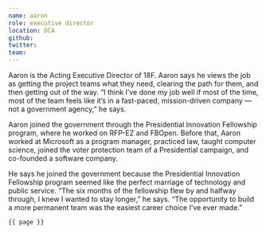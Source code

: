 ```yaml
---
name: aaron
role: executive director
location: DCA
github:
twitter:
team:
---
```

Aaron is the Acting Executive Director of 18F. Aaron says he views the job as getting the project teams what they need, clearing the path for them, and then getting out of the way. “I think I’ve done my job well if most of the time, most of the team feels like it’s in a fast-paced, mission-driven company — not a government agency,” he says.

Aaron joined the government through the Presidential Innovation Fellowship program, where he worked on RFP-EZ and FBOpen. Before that, Aaron worked at Microsoft as a program manager, practiced law, taught computer science, joined the voter protection team of a Presidential campaign, and co-founded a software company. 

He says he joined the government because the Presidential Innovation Fellowship program seemed like the perfect marriage of technology and public service. “The six months of the fellowship flew by and halfway through, I knew I wanted to stay longer,” he says. “The opportunity to build a more permanent team was the easiest career choice I’ve ever made.”

<code>{{ page }}</code>
